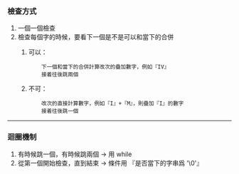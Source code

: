 ### 檢查方式
1. 一個一個檢查
2. 檢查每個字的時候，要看下一個是不是可以和當下的合併
	1. 可以：
		```
			下一個和當下的合併計算改次的疊加數字，例如『IV』
			接着往後跳兩個
		```
		
	1. 不可：
		```
			改次的直接計算數字，例如『I』+『M』，則疊加『I』的數字
			接着往後跳一個
		```
		
-----

### 迴圈機制
1. 有時候跳一個，有時候跳兩個 -> 用 while
2. 從第一個開始檢查，直到結束 -> 條件用 『是否當下的字串爲 '\0'』